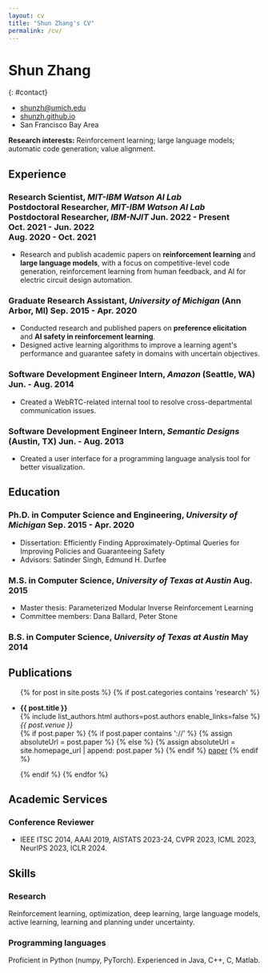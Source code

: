 ```yaml
---
layout: cv
title: "Shun Zhang's CV"
permalink: /cv/
---
```

# Shun Zhang

{: #contact}
- <i class="fas fa-envelope"></i>  [shunzh@umich.edu](mailto:shunzh@umich.edu)
- <i class="fas fa-globe"></i>  [shunzh.github.io](http://shunzh.github.io/)
- <i class="fas fa-map-marker-alt"></i>  San Francisco Bay Area

**Research interests:** Reinforcement learning; large language models; automatic code generation; value alignment.

## Experience

### <span>**Research Scientist**, _MIT-IBM Watson AI Lab_<br>**Postdoctoral Researcher**, _MIT-IBM Watson AI Lab_<br>**Postdoctoral Researcher**, _IBM-NJIT_</span> <span style="text-align: right;">Jun. 2022 - Present<br>Oct. 2021 - Jun. 2022<br>Aug. 2020 - Oct. 2021</span>

- Research and publish academic papers on **reinforcement learning** and **large language models**, with a focus on competitive-level code generation, reinforcement learning from human feedback, and AI for electric circuit design automation.

### <span>**Graduate Research Assistant**, _University of Michigan_ (Ann Arbor, MI)</span> <span>Sep. 2015 - Apr. 2020</span>

- Conducted research and published papers on **preference elicitation** and **AI safety in reinforcement learning**.
- Designed active learning algorithms to improve a learning agent's performance and guarantee safety in domains with uncertain objectives.

### <span>**Software Development Engineer Intern**, _Amazon_ (Seattle, WA)</span> <span>Jun. - Aug. 2014</span>

- Created a WebRTC-related internal tool to resolve cross-departmental communication issues.

### <span>**Software Development Engineer Intern**, _Semantic Designs_ (Austin, TX)</span> <span>Jun. - Aug. 2013</span>

- Created a user interface for a programming language analysis tool for better visualization.

## Education

### <span>**Ph.D. in Computer Science and Engineering**, _University of Michigan_</span> <span>Sep. 2015 - Apr. 2020</span>

- Dissertation: Efficiently Finding Approximately-Optimal Queries for Improving Policies and Guaranteeing Safety
- Advisors: Satinder Singh, Edmund H. Durfee

### <span>**M.S. in Computer Science**, _University of Texas at Austin_</span> <span>Aug. 2015</span>

- Master thesis: Parameterized Modular Inverse Reinforcement Learning
- Committee members: Dana Ballard, Peter Stone

### <span>**B.S. in Computer Science**, _University of Texas at Austin_</span> <span>May 2014</span>


## Publications

<p></p>

<ul>
{% for post in site.posts %}
{% if post.categories contains 'research' %}
<li><p>
<strong>{{ post.title }}</strong>
<br>
{% include list_authors.html authors=post.authors enable_links=false %}
<br>
<em>{{ post.venue }}</em>
<br>
{% if post.paper %}
    {% if post.paper contains '://' %}
        {% assign absoluteUrl = post.paper %}
    {% else %}
        {% assign absoluteUrl = site.homepage_url | append: post.paper %}
    {% endif %}
    <a href="{{ absoluteUrl }}">paper</a>
{% endif %}
</p></li>
{% endif %}
{% endfor %}
</ul>


## Academic Services

### **Conference Reviewer**

* IEEE ITSC 2014, AAAI 2019, AISTATS 2023-24, CVPR 2023, ICML 2023, NeurIPS 2023, ICLR 2024.


## Skills

### **Research**

Reinforcement learning, optimization, deep learning, large language models, active learning, learning and planning under uncertainty.

### **Programming languages**

Proficient in Python (numpy, PyTorch). Experienced in Java, C++, C, Matlab.

